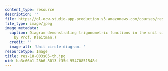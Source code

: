 ```yaml
---
content_type: resource
description: ''
file: https://ol-ocw-studio-app-production.s3.amazonaws.com/courses/res-18-003-calculus-for-beginners-and-artists-spring-2005/ba3c66b128b68013f35d95470851548d_res-18-003s05-th.jpg
file_type: image/jpeg
image_metadata:
  caption: Diagram demonstrating trigonometric functions in the unit circle. (Figure
    by Prof. Kleitman.)
  credit: ''
  image-alt: 'Unit circle diagram. '
resourcetype: Image
title: res-18-003s05-th.jpg
uid: ba3c66b1-28b6-8013-f35d-95470851548d
---
```

